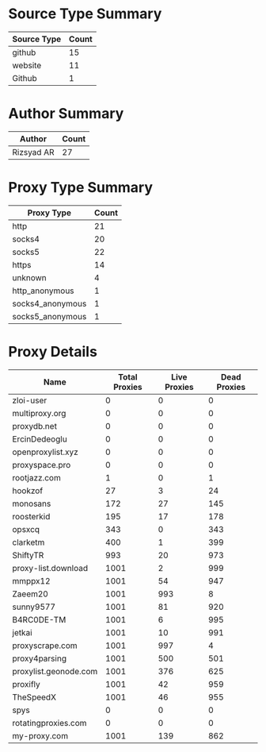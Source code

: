 # Source Type Summary

| Source Type | Count |
|-------------|-------|
| github | 15 |
| website | 11 |
| Github | 1 |


# Author Summary

| Author | Count |
|--------|-------|
| Rizsyad AR | 27 |


# Proxy Type Summary

| Proxy Type | Count |
|------------|-------|
| http | 21 |
| socks4 | 20 |
| socks5 | 22 |
| https | 14 |
| unknown | 4 |
| http_anonymous | 1 |
| socks4_anonymous | 1 |
| socks5_anonymous | 1 |


# Proxy Details

| Name | Total Proxies | Live Proxies | Dead Proxies |
|------|---------------|--------------|---------------|
| zloi-user | 0 | 0 | 0 |
| multiproxy.org | 0 | 0 | 0 |
| proxydb.net | 0 | 0 | 0 |
| ErcinDedeoglu | 0 | 0 | 0 |
| openproxylist.xyz | 0 | 0 | 0 |
| proxyspace.pro | 0 | 0 | 0 |
| rootjazz.com | 1 | 0 | 1 |
| hookzof | 27 | 3 | 24 |
| monosans | 172 | 27 | 145 |
| roosterkid | 195 | 17 | 178 |
| opsxcq | 343 | 0 | 343 |
| clarketm | 400 | 1 | 399 |
| ShiftyTR | 993 | 20 | 973 |
| proxy-list.download | 1001 | 2 | 999 |
| mmppx12 | 1001 | 54 | 947 |
| Zaeem20 | 1001 | 993 | 8 |
| sunny9577 | 1001 | 81 | 920 |
| B4RC0DE-TM | 1001 | 6 | 995 |
| jetkai | 1001 | 10 | 991 |
| proxyscrape.com | 1001 | 997 | 4 |
| proxy4parsing | 1001 | 500 | 501 |
| proxylist.geonode.com | 1001 | 376 | 625 |
| proxifly | 1001 | 42 | 959 |
| TheSpeedX | 1001 | 46 | 955 |
| spys | 0 | 0 | 0 |
| rotatingproxies.com | 0 | 0 | 0 |
| my-proxy.com | 1001 | 139 | 862 |
